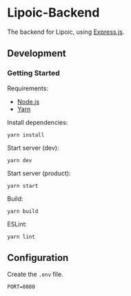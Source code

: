 # Lipoic-Backend

The backend for Lipoic, using [Express.js](https://expressjs.com/).

## Development

### Getting Started

Requirements:
- [Node.js](https://nodejs.org)
- [Yarn](https://yarnpkg.com/getting-started/install)

Install dependencies:
```shell
yarn install
```

Start server (dev):
```shell
yarn dev
```

Start server (product):
```shell
yarn start
```

Build:
```shell
yarn build
```

ESLint:
```shell
yarn lint
```

## Configuration

Create the `.env` file.
```env
PORT=8080
```
